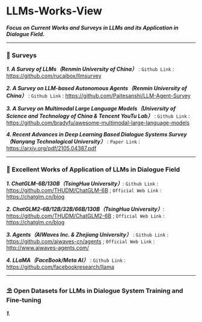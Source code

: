 # LLMs-Works-View
***Focus on Current Works and Surveys in LLMs and its Application in Dialogue Field.***

---

### 🧬 Surveys
***1. A Survey of LLMs（Renmin University of China）*** : `Github Link` : https://github.com/rucaibox/llmsurvey

***2. A Survey on LLM-based Autonomous Agents（Renmin University of China）*** : `Github Link` : https://github.com/Paitesanshi/LLM-Agent-Survey

***3. A Survey on Multimodal Large Language Models（University of Science and Technology of China & Tencent YouTu Lab）*** : `Github Link` : https://github.com/bradyfu/awesome-multimodal-large-language-models

***4. Recent Advances in Deep Learning Based Dialogue Systems Survey（Nanyang Technological University）*** : `Paper Link` : https://arxiv.org/pdf/2105.04387.pdf

---

### 💊 Excellent Works of Application of LLMs in Dialogue Field

***1. ChatGLM-6B/130B（TsingHua University）***: `Github Link` : https://github.com/THUDM/ChatGLM-6B ; `Official Web Link` : https://chatglm.cn/blog

***2. ChatGLM2-6B/12B/32B/66B/130B（TsingHua University）***: https://github.com/THUDM/ChatGLM2-6B ; `Official Web Link` : https://chatglm.cn/blog

***3. Agents（AIWaves Inc. & Zhejiang University）*** : `Github Link` : https://github.com/aiwaves-cn/agents ; `Official Web Link` : http://www.aiwaves-agents.com/

***4. LLaMA（FaceBook/Meta AI）*** : `Github Link` :  https://github.com/facebookresearch/llama

---

### ⛱ Open Datasets for LLMs in Dialogue System Training and Fine-tuning

***1.***
